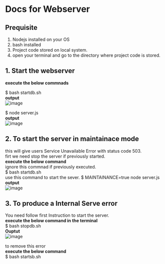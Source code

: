 # Docs for Webserver

## Prequisite
1. Nodejs installed on your OS
2. bash installed
3. Project code stored on local system.
4. open your terminal and go to the directory where project code is stored. 
   
## 1. Start the webserver  
**execute the below commnads**

$ bash startdb.sh   
**output**    
![image](https://github.com/user-attachments/assets/d0b83228-4dcc-45db-88a6-7c324dda5866)

$ node server.js  
**output**  
![image](https://github.com/user-attachments/assets/722229f8-252e-4d68-ac06-37f623678b2e)


## 2. To start the server in maintainace mode
this will give users Service Unavailable Error with status code 503.  
firt we need stop the server if previously started.  
**execute the below command**   
ignore this commnad if previously executed.  
$ bash startdb.sh   
use this command to start the sever.
$ MAINTAINANCE=true node server.js  
**output**  
![image](https://github.com/user-attachments/assets/ef447165-564f-4ab7-b9bd-9c446d06a033)

## 3. To produce a Internal Serve error
You need follow first  Instruction to start the server.   
**execute the below command in the terminal**     
$ bash stopdb.sh  
**Ouptut**  
![image](https://github.com/user-attachments/assets/32d268b2-79ae-4729-8c14-b4453e8389bc)

to remove this error    
**execute the below command**   
$ bash startsb.sh

